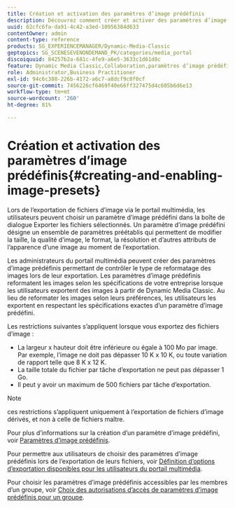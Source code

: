 ```yaml
---
title: Création et activation des paramètres d’image prédéfinis
description: Découvrez comment créer et activer des paramètres d’image prédéfinis.
uuid: 62cfc6fa-da91-4c42-a3ed-10956384d633
contentOwner: admin
content-type: reference
products: SG_EXPERIENCEMANAGER/Dynamic-Media-Classic
geptopics: SG_SCENESEVENONDEMAND_PK/categories/media_portal
discoiquuid: 84257b2a-681c-4fe9-a6e5-3633c1d61d8c
feature: Dynamic Media Classic,Collaboration,paramètres d’image prédéfinis,Gestion des ressources
role: Administrator,Business Practitioner
exl-id: 94c6c388-226b-4172-a6c7-a8dcf9c0f0cf
source-git-commit: 7456226cf6469f40e66ff327475d4c605b6d6e13
workflow-type: tm+mt
source-wordcount: '260'
ht-degree: 81%

---
```


# Création et activation des paramètres d’image prédéfinis{#creating-and-enabling-image-presets}

Lors de l’exportation de fichiers d’image via le portail multimédia, les utilisateurs peuvent choisir un paramètre d’image prédéfini dans la boîte de dialogue Exporter les fichiers sélectionnés. Un paramètre d’image prédéfini désigne un ensemble de paramètres préétablis qui permettent de modifier la taille, la qualité d’image, le format, la résolution et d’autres attributs de l’apparence d’une image au moment de l’exportation. 

Les administrateurs du portail multimédia peuvent créer des paramètres d’image prédéfinis permettant de contrôler le type de reformatage des images lors de leur exportation. Les paramètres d’image prédéfinis reformatent les images selon les spécifications de votre entreprise lorsque les utilisateurs exportent des images à partir de Dynamic Media Classic. Au lieu de reformater les images selon leurs préférences, les utilisateurs les exportent en respectant les spécifications exactes d’un paramètre d’image prédéfini.

Les restrictions suivantes s’appliquent lorsque vous exportez des fichiers d’image :

* La largeur x hauteur doit être inférieure ou égale à 100 Mo par image. Par exemple, l’image ne doit pas dépasser 10 K x 10 K, ou toute variation de rapport telle que 8 K x 12 K.
* La taille totale du fichier par tâche d’exportation ne peut pas dépasser 1 Go.
* Il peut y avoir un maximum de 500 fichiers par tâche d’exportation.

>[!NOTE]
>
>ces restrictions s’appliquent uniquement à l’exportation de fichiers d’image dérivés, et non à celle de fichiers maître.

Pour plus d’informations sur la création d’un paramètre d’image prédéfini, voir [Paramètres d’image prédéfinis](application-setup.md#image_presets).

Pour permettre aux utilisateurs de choisir des paramètres d’image prédéfinis lors de l’exportation de leurs fichiers, voir [Définition d’options d’exportation disponibles pour les utilisateurs du portail multimédia](specifying-export-options-available-media.md#specifying_export_options_available_to_media_portal_users).

Pour choisir les paramètres d’image prédéfinis accessibles par les membres d’un groupe, voir [Choix des autorisations d’accès de paramètres d’image prédéfinis pour un groupe](creating-media-portal-groups.md#choosing_image_preset_access_permissions_for_a_group).
